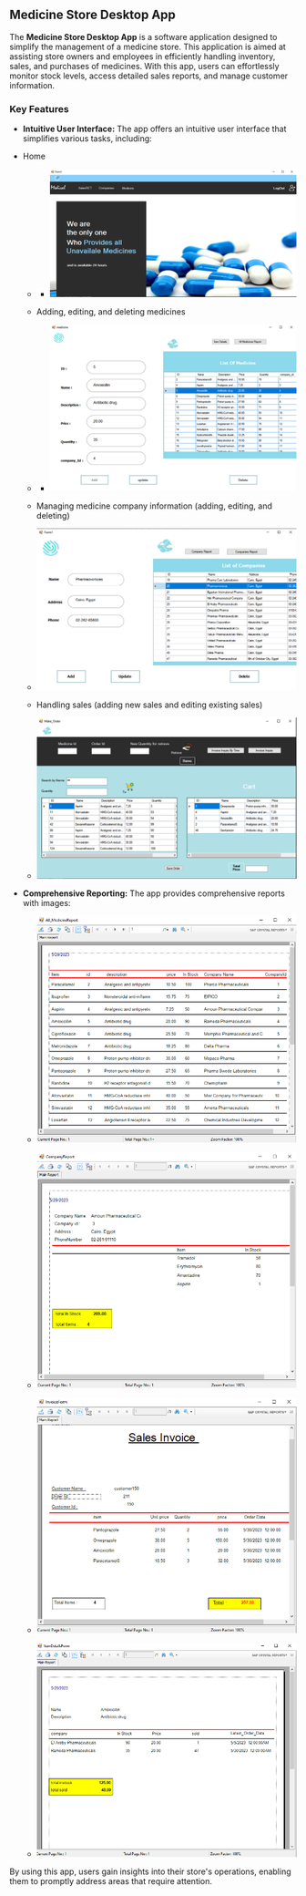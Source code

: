 
## Medicine Store Desktop App

The **Medicine Store Desktop App** is a software application designed to simplify the management of a medicine store. This application is aimed at assisting store owners and employees in efficiently handling inventory, sales, and purchases of medicines. With this app, users can effortlessly monitor stock levels, access detailed sales reports, and manage customer information.

### Key Features

- **Intuitive User Interface:** The app offers an intuitive user interface that simplifies various tasks, including:

- Home

  - - ![medicines page](images/home.PNG)
  
  
  - Adding, editing, and deleting medicines
    
  - - ![medicines page](images/Medicines.PNG)

  - Managing medicine company information (adding, editing, and deleting)
    
   - ![Company page](images/Companies.PNG)
  
  - Handling sales (adding new sales and editing existing sales)
    
   - ![Company page](images/MakeOrder.PNG)


- **Comprehensive Reporting:** The app provides comprehensive reports with images:
  
  - ![Report of all medicines](images/AllMedicinesReport.PNG)
    
  - ![Report medicine companies](images/CompanyReport.PNG)
    
  - ![Report of sales](images/salesInvoice.PNG)
 
  - ![item detailes](images/ItemDetails.PNG)
    


By using this app, users gain insights into their store's operations, enabling them to promptly address areas that require attention.
